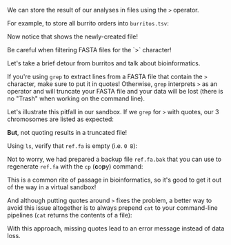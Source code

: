 <script>
import Alert from "components/Alert.svelte";
import Execute from "components/Execute.svelte";
</script>

We can store the result of our analyses in files using the `>` operator.

For example, to store all burrito orders into `burritos.tsv`:

<Execute command='grep "Burrito" orders.tsv > burritos.tsv' />

Now notice that <Execute command="ls" inline /> shows the newly-created file!

<Alert color="warning">
	Be careful when filtering FASTA files for the `>` character!
</Alert>

Let's take a brief detour from burritos and talk about bioinformatics.

If you're using `grep` to extract lines from a FASTA file that contain the `>` character, make sure to put it in quotes! Otherwise, `grep` interprets `>` as an operator and will truncate your FASTA file and your data will be lost (there is no "Trash" when working on the command line).

Let's illustrate this pitfall in our sandbox. If we `grep` for `>` with quotes, our 3 chromosomes are listed as expected:

<Execute command='grep ">" ref.fa' />

**But**, not quoting results in a truncated file!

<Execute command='grep > ref.fa' />

Using `ls`, verify that `ref.fa` is empty (i.e. `0 B`):

<Execute command='ls' />

Not to worry, we had prepared a backup file `ref.fa.bak` that you can use to regenerate `ref.fa` with the `cp` (**c**o**p**y) command:

<Execute command='cp ref.fa.bak ref.fa' />

This is a common rite of passage in bioinformatics, so it's good to get it out of the way in a virtual sandbox!

And although putting quotes around `>` fixes the problem, a better way to avoid this issue altogether is to always prepend `cat` to your command-line pipelines (`cat` returns the contents of a file):

<Execute command='cat ref.fa | grep ">"' />

With this approach, missing quotes lead to an error message instead of data loss.
